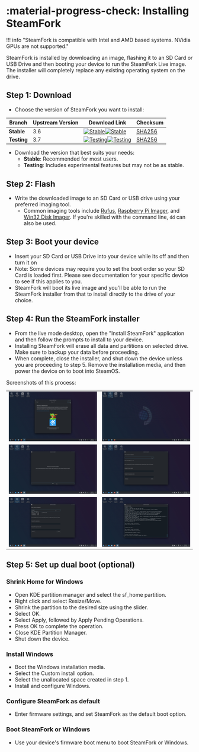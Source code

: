 # :material-progress-check: Installing SteamFork

!!! info "SteamFork is compatible with Intel and AMD based systems.  NVidia GPUs are not supported."

SteamFork is installed by downloading an image, flashing it to an SD Card or USB Drive and then booting your device to run the SteamFork Live image.  The installer will completely replace any existing operating system on the drive.

## Step 1: Download

* Choose the version of SteamFork you want to install:

| Branch       | Upstream Version | Download Link                                                                                                           | Checksum                                                                                                           |
|--------------|---------|-------------------------------------------------------------------------------------------------------------------------|--------------------------------------------------------------------------------------------------------------------|
| **Stable**   | 3.6     | [![Stable](https://img.shields.io/github/release/SteamFork/distribution.svg?labelColor=111111&color=5998FF&label=Stable&style=flat#only-light)](https://www.steamfork.org/images/installer/steamfork-rel-latest-x86_64.iso)[![Stable](https://img.shields.io/github/release/SteamFork/distribution.svg?labelColor=dddddd&color=5998FF&label=Stable&style=flat#only-dark)](https://www.steamfork.org/images/installer/steamfork-rel-latest-x86_64.iso) | [SHA256](https://www.steamfork.org/images/installer/steamfork-rel-latest-x86_64.iso.sha256)                       |
| **Testing**  | 3.7     | [![Testing](https://img.shields.io/github/release/SteamFork/distribution.svg?labelColor=111111&color=FF9900&label=Testing&style=flat#only-light)](https://www.steamfork.org/images/installer/steamfork-testing-latest-x86_64.iso)[![Testing](https://img.shields.io/github/release/SteamFork/distribution.svg?labelColor=dddddd&color=FF9900&label=Testing&style=flat#only-dark)](https://www.steamfork.org/images/installer/steamfork-testing-latest-x86_64.iso) | [SHA256](https://www.steamfork.org/images/installer/steamfork-testing-latest-x86_64.iso.sha256)                   |

* Download the version that best suits your needs:
  * **Stable**: Recommended for most users.
  * **Testing**: Includes experimental features but may not be as stable.

## Step 2: Flash

* Write the downloaded image to an SD Card or USB drive using your preferred imaging tool.
    * Common imaging tools include [Rufus](https://rufus.ie/), [Raspberry Pi Imager](https://www.raspberrypi.com/software/), and [Win32 Disk Imager](https://sourceforge.net/projects/win32diskimager/).  If you're skilled with the command line, `dd` can also be used.

## Step 3: Boot your device

* Insert your SD Card or USB Drive into your device while its off and then turn it on
* Note: Some devices may require you to set the boot order so your SD Card is loaded first.  Please see documentation for your specific device to see if this applies to you.
* SteamFork will boot its live image and you'll be able to run the SteamFork installer from that to install directly to the drive of your choice.

## Step 4: Run the SteamFork installer

* From the live mode desktop, open the "Install SteamFork" application and then follow the prompts to install to your device.
* Installing SteamFork will erase all data and partitions on selected drive. Make sure to backup your data before proceeding.
* When complete, close the installer, and shut down the device unless you are proceeding to step 5.  Remove the installation media, and then power the device on to boot into SteamOS.

Screenshots of this process:

<table>
  <tr>
    <td><img src="../../_inc/images/install/ksnip_20240603-041039.png"/></td>
    <td><img src="../../_inc/images/install/ksnip_20240603-041127.png"/></td>
  </tr>
  <tr>
    <td><img src="../../_inc/images/install/ksnip_20240603-041200.png"/></td>
    <td><img src="../../_inc/images/install/ksnip_20240603-041232.png"/></td>
  </tr>
  <tr>
    <td><img src="../../_inc/images/install/ksnip_20240603-041323.png"/></td>
    <td><img src="../../_inc/images/install/ksnip_20240603-043344.png"/></td>
  </tr>
</table>

## Step 5: Set up dual boot (optional)

### Shrink Home for Windows

* Open KDE partition manager and select the sf_home partition.
* Right click and select Resize/Move.
* Shrink the partition to the desired size using the slider.
* Select OK.
* Select Apply, followed by Apply Pending Operations.
* Press OK to complete the operation.
* Close KDE Partition Manager.
* Shut down the device.

### Install Windows

* Boot the Windows installation media.
* Select the Custom install option.
* Select the unallocated space created in step 1.
* Install and configure Windows.

### Configure SteamFork as default

* Enter firmware settings, and set SteamFork as the default boot option.

### Boot SteamFork or Windows

* Use your device's firmware boot menu to boot SteamFork or Windows.
